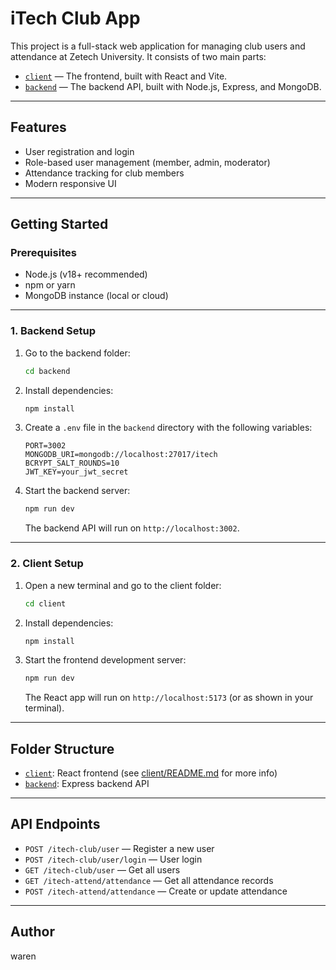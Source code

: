 # iTech Club App

This project is a full-stack web application for managing club users and attendance at Zetech University. It consists of two main parts:

- [`client`](client) — The frontend, built with React and Vite.
- [`backend`](backend) — The backend API, built with Node.js, Express, and MongoDB.

---

## Features

- User registration and login
- Role-based user management (member, admin, moderator)
- Attendance tracking for club members
- Modern responsive UI

---

## Getting Started

### Prerequisites

- Node.js (v18+ recommended)
- npm or yarn
- MongoDB instance (local or cloud)

---

### 1. Backend Setup

1. Go to the backend folder:

   ```sh
   cd backend
   ```

2. Install dependencies:

   ```sh
   npm install
   ```

3. Create a `.env` file in the `backend` directory with the following variables:

   ```
   PORT=3002
   MONGODB_URI=mongodb://localhost:27017/itech
   BCRYPT_SALT_ROUNDS=10
   JWT_KEY=your_jwt_secret
   ```

4. Start the backend server:

   ```sh
   npm run dev
   ```

   The backend API will run on `http://localhost:3002`.

---

### 2. Client Setup

1. Open a new terminal and go to the client folder:

   ```sh
   cd client
   ```

2. Install dependencies:

   ```sh
   npm install
   ```

3. Start the frontend development server:

   ```sh
   npm run dev
   ```

   The React app will run on `http://localhost:5173` (or as shown in your terminal).

---

## Folder Structure

- [`client`](client): React frontend (see [client/README.md](client/README.md) for more info)
- [`backend`](backend): Express backend API

---

## API Endpoints

- `POST /itech-club/user` — Register a new user
- `POST /itech-club/user/login` — User login
- `GET /itech-club/user` — Get all users
- `GET /itech-attend/attendance` — Get all attendance records
- `POST /itech-attend/attendance` — Create or update attendance

---


## Author

waren